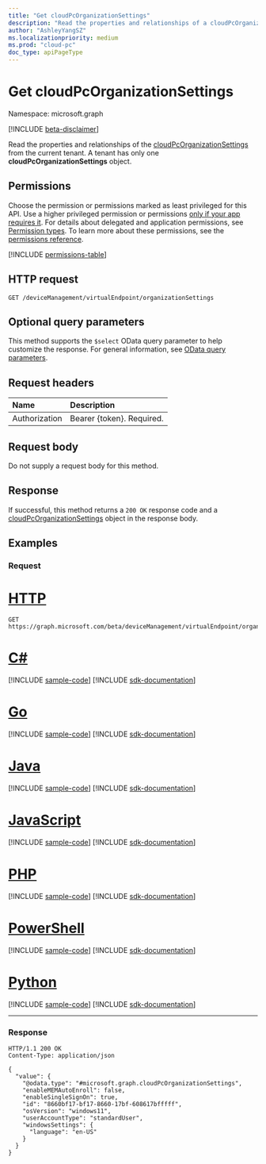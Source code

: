 ```yaml
---
title: "Get cloudPcOrganizationSettings"
description: "Read the properties and relationships of a cloudPcOrganizationSettings object."
author: "AshleyYangSZ"
ms.localizationpriority: medium
ms.prod: "cloud-pc"
doc_type: apiPageType
---
```


# Get cloudPcOrganizationSettings
Namespace: microsoft.graph

[!INCLUDE [beta-disclaimer](../../includes/beta-disclaimer.md)]

Read the properties and relationships of the [cloudPcOrganizationSettings](../resources/cloudpcorganizationsettings.md) from the current tenant. A tenant has only one **cloudPcOrganizationSettings** object.

## Permissions
Choose the permission or permissions marked as least privileged for this API. Use a higher privileged permission or permissions [only if your app requires it](/graph/permissions-overview#best-practices-for-using-microsoft-graph-permissions). For details about delegated and application permissions, see [Permission types](/graph/permissions-overview#permission-types). To learn more about these permissions, see the [permissions reference](/graph/permissions-reference).

<!-- { "blockType": "permissions", "name": "cloudpcorganizationsettings_get" } -->
[!INCLUDE [permissions-table](../includes/permissions/cloudpcorganizationsettings-get-permissions.md)]

## HTTP request

<!-- {
  "blockType": "ignored"
}
-->
``` http
GET /deviceManagement/virtualEndpoint/organizationSettings
```

## Optional query parameters
This method supports the `$select` OData query parameter to help customize the response. For general information, see [OData query parameters](/graph/query-parameters).

## Request headers
|Name|Description|
|:---|:---|
|Authorization|Bearer {token}. Required.|

## Request body
Do not supply a request body for this method.

## Response

If successful, this method returns a `200 OK` response code and a [cloudPcOrganizationSettings](../resources/cloudpcorganizationsettings.md) object in the response body.

## Examples

### Request

# [HTTP](#tab/http)
<!-- {
  "blockType": "request",
  "name": "get_cloudpcorganizationsettings"
}
-->
``` http
GET https://graph.microsoft.com/beta/deviceManagement/virtualEndpoint/organizationSettings
```

# [C#](#tab/csharp)
[!INCLUDE [sample-code](../includes/snippets/csharp/get-cloudpcorganizationsettings-csharp-snippets.md)]
[!INCLUDE [sdk-documentation](../includes/snippets/snippets-sdk-documentation-link.md)]

# [Go](#tab/go)
[!INCLUDE [sample-code](../includes/snippets/go/get-cloudpcorganizationsettings-go-snippets.md)]
[!INCLUDE [sdk-documentation](../includes/snippets/snippets-sdk-documentation-link.md)]

# [Java](#tab/java)
[!INCLUDE [sample-code](../includes/snippets/java/get-cloudpcorganizationsettings-java-snippets.md)]
[!INCLUDE [sdk-documentation](../includes/snippets/snippets-sdk-documentation-link.md)]

# [JavaScript](#tab/javascript)
[!INCLUDE [sample-code](../includes/snippets/javascript/get-cloudpcorganizationsettings-javascript-snippets.md)]
[!INCLUDE [sdk-documentation](../includes/snippets/snippets-sdk-documentation-link.md)]

# [PHP](#tab/php)
[!INCLUDE [sample-code](../includes/snippets/php/get-cloudpcorganizationsettings-php-snippets.md)]
[!INCLUDE [sdk-documentation](../includes/snippets/snippets-sdk-documentation-link.md)]

# [PowerShell](#tab/powershell)
[!INCLUDE [sample-code](../includes/snippets/powershell/get-cloudpcorganizationsettings-powershell-snippets.md)]
[!INCLUDE [sdk-documentation](../includes/snippets/snippets-sdk-documentation-link.md)]

# [Python](#tab/python)
[!INCLUDE [sample-code](../includes/snippets/python/get-cloudpcorganizationsettings-python-snippets.md)]
[!INCLUDE [sdk-documentation](../includes/snippets/snippets-sdk-documentation-link.md)]

---

### Response
<!-- {
  "blockType": "response",
  "truncated": true,
  "@odata.type": "microsoft.graph.cloudPcOrganizationSettings"
}
-->
``` http
HTTP/1.1 200 OK
Content-Type: application/json

{
  "value": {
    "@odata.type": "#microsoft.graph.cloudPcOrganizationSettings",
    "enableMEMAutoEnroll": false,
    "enableSingleSignOn": true,
    "id": "8660bf17-bf17-8660-17bf-608617bfffff",
    "osVersion": "windows11",
    "userAccountType": "standardUser",
    "windowsSettings": {
      "language": "en-US"
    }
  }
}
```

